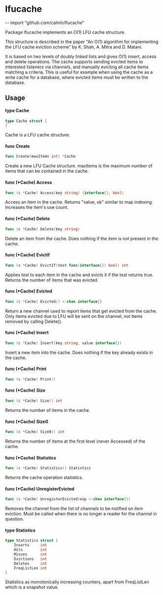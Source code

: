 # lfucache
--
    import "github.com/calmh/lfucache"

Package lfucache implements an O(1) LFU cache structure.

This structure is described in the paper "An O(1) algorithm for implementing the
LFU cache eviction scheme" by K. Shah, A. Mitra and D. Matani.

It is based on two levels of doubly linked lists and gives O(1) insert, access
and delete operations. The cache supports sending evicted items to interested
listeners via channels, and manually evicting all cache items matching a
criteria. This is useful for example when using the cache as a write cache for a
database, where evicted items must be written to the database.

## Usage

#### type Cache

```go
type Cache struct {
}
```

Cache is a LFU cache structure.

#### func  Create

```go
func Create(maxItems int) *Cache
```
Create a new LFU Cache structure. maxItems is the maximum number of items that
can be contained in the cache.

#### func (*Cache) Access

```go
func (c *Cache) Access(key string) (interface{}, bool)
```
Access an item in the cache. Returns "value, ok" similar to map indexing.
Increases the item's use count.

#### func (*Cache) Delete

```go
func (c *Cache) Delete(key string)
```
Delete an item from the cache. Does nothing if the item is not present in the
cache.

#### func (*Cache) EvictIf

```go
func (c *Cache) EvictIf(test func(interface{}) bool) int
```
Applies test to each item in the cache and evicts it if the test returns true.
Returns the number of items that was evicted.

#### func (*Cache) Evicted

```go
func (c *Cache) Evicted() <-chan interface{}
```
Return a new channel used to report items that get evicted from the cache. Only
items evicted due to LFU will be sent on the channel, not items removed by
calling Delete().

#### func (*Cache) Insert

```go
func (c *Cache) Insert(key string, value interface{})
```
Insert a new item into the cache. Does nothing if the key already exists in the
cache.

#### func (*Cache) Print

```go
func (c *Cache) Print()
```

#### func (*Cache) Size

```go
func (c *Cache) Size() int
```
Returns the number of items in the cache.

#### func (*Cache) Size0

```go
func (c *Cache) Size0() int
```
Returns the number of items at the first level (never Accessed) of the cache.

#### func (*Cache) Statistics

```go
func (c *Cache) Statistics() Statistics
```
Returns the cache operation statistics.

#### func (*Cache) UnregisterEvicted

```go
func (c *Cache) UnregisterEvicted(exp <-chan interface{})
```
Removes the channel from the list of channels to be notified on item eviction.
Must be called when there is no longer a reader for the channel in question.

#### type Statistics

```go
type Statistics struct {
	Inserts     int
	Hits        int
	Misses      int
	Evictions   int
	Deletes     int
	FreqListLen int
}
```

Statistics as monotonically increasing counters, apart from FreqListLen which is
a snapshot value.
